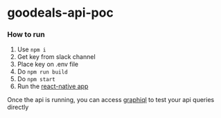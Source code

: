 # goodeals-api-poc

### How to run
1. Use `npm i`
2. Get key from slack channel
3. Place key on .env file
4. Do `npm run build`
5. Do `npm start`
6. Run the [react-native app](https://github.com/murt0021/goodeals-rn-poc)

Once the api is running, you can access [graphiql](http://localhost:3000/graphiql) to test your api queries directly